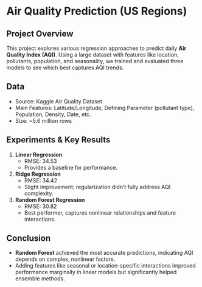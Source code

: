 # Air Quality Prediction (US Regions)

## Project Overview
This project explores various regression approaches to predict daily **Air Quality Index (AQI)**. Using a large dataset with features like location, pollutants, population, and seasonality, we trained and evaluated three models to see which best captures AQI trends.

## Data
- Source: Kaggle Air Quality Dataset
- Main Features: Latitude/Longitude, Defining Parameter (pollutant type), Population, Density, Date, etc.
- Size: ~5.6 million rows

## Experiments & Key Results
1. **Linear Regression**
   - RMSE: 34.53
   - Provides a baseline for performance.
2. **Ridge Regression**
   - RMSE: 34.42
   - Slight improvement; regularization didn’t fully address AQI complexity.
3. **Random Forest Regression**
   - RMSE: 30.82
   - Best performer, captures nonlinear relationships and feature interactions.

## Conclusion
- **Random Forest** achieved the most accurate predictions, indicating AQI depends on complex, nonlinear factors.
- Adding features like seasonal or location-specific interactions improved performance marginally in linear models but significantly helped ensemble methods.
